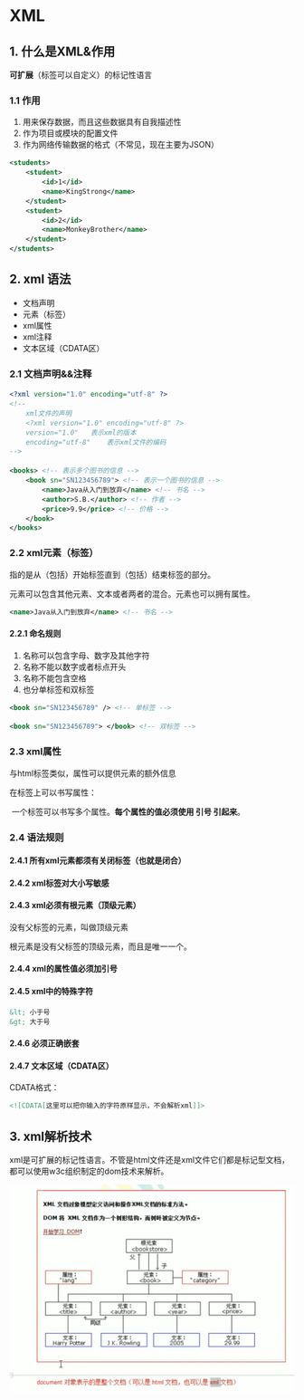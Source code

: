 # XML

## 1. 什么是XML&作用

**可扩展**（标签可以自定义）的标记性语言

### 1.1 作用

1. 用来保存数据，而且这些数据具有自我描述性
2. 作为项目或模块的配置文件
3. 作为网络传输数据的格式（不常见，现在主要为JSON）

```xml
<students>
    <student>
    	<id>1</id>
        <name>KingStrong</name>
    </student>
    <student>
    	<id>2</id>
        <name>MonkeyBrother</name>
    </student>
</students>
```

## 2. xml 语法

- 文档声明
- 元素（标签）
- xml属性
- xml注释
- 文本区域（CDATA区）

### 2.1 文档声明&&注释

```xml
<?xml version="1.0" encoding="utf-8" ?>
<!--
    xml文件的声明
    <?xml version="1.0" encoding="utf-8" ?>
    version="1.0"   表示xml的版本
    encoding="utf-8"    表示xml文件的编码
-->

<books> <!-- 表示多个图书的信息 -->
    <book sn="SN123456789"> <!-- 表示一个图书的信息 -->
        <name>Java从入门到放弃</name> <!-- 书名 -->
        <author>S.B.</author> <!-- 作者 -->
        <price>9.9</price> <!-- 价格 -->
    </book>
</books>
```

### 2.2 xml元素（标签）

指的是从（包括）开始标签直到（包括）结束标签的部分。

元素可以包含其他元素、文本或者两者的混合。元素也可以拥有属性。

```xml
<name>Java从入门到放弃</name> <!-- 书名 -->
```

#### 2.2.1 命名规则

1. 名称可以包含字母、数字及其他字符
2. 名称不能以数字或者标点开头
3. 名称不能包含空格
4. 也分单标签和双标签

```xml
<book sn="SN123456789" /> <!-- 单标签 -->

<book sn="SN123456789"> </book> <!-- 双标签 -->
```

 

### 2.3 xml属性

与html标签类似，属性可以提供元素的额外信息

在标签上可以书写属性：

​	一个标签可以书写多个属性。**每个属性的值必须使用 引号 引起来**。

### 2.4 语法规则

#### 2.4.1 所有xml元素都须有关闭标签（也就是闭合）

#### 2.4.2 xml标签对大小写敏感

#### 2.4.3 xml必须有根元素（顶级元素）

没有父标签的元素，叫做顶级元素

根元素是没有父标签的顶级元素，而且是唯一一个。

#### 2.4.4 xml的属性值必须加引号

#### 2.4.5 xml中的特殊字符

```xml
&lt; 小于号
&gt; 大于号
```

#### 2.4.6 必须正确嵌套

#### 2.4.7 文本区域（CDATA区）

CDATA格式：

```xml
<![CDATA[这里可以把你输入的字符原样显示，不会解析xml]]>
```

## 3. xml解析技术

xml是可扩展的标记性语言。不管是html文件还是xml文件它们都是标记型文档，都可以使用w3c组织制定的dom技术来解析。

<div align='center'>
    <img src='./imgs/img-20201110113236.png' width='1000px'>
</div>




